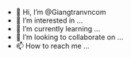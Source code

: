 - 👋 Hi, I’m @Giangtranvncom
- 👀 I’m interested in ...
- 🌱 I’m currently learning ...
- 💞️ I’m looking to collaborate on ...
- 📫 How to reach me ...

<!---
Giangtranvncom/Giangtranvncom is a ✨ special ✨ repository because its `README.md` (this file) appears on your GitHub profile.
You can click the Preview link to take a look at your changes.
--->
